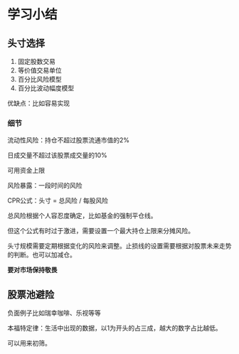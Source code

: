 # 学习小结

## 头寸选择

1. 固定股数交易
2. 等价值交易单位
3. 百分比风险模型
4. 百分比波动幅度模型

优缺点：比如容易实现

### 细节

流动性风险：持仓不超过股票流通市值的2%

日成交量不超过该股票成交量的10%

可用资金上限

风险暴露：一段时间的风险



CPR公式：头寸 = 总风险  / 每股风险

总风险根据个人容忍度确定，比如基金的强制平仓线。

但这个公式有时过于激进，需要设置一个最大持仓上限来分摊风险。



头寸规模需要定期根据变化的风险来调整。止损线的设置需要根据对股票未来走势的判断。也可以加减仓。



**要对市场保持敬畏**



## 股票池避险

负面例子比如瑞幸咖啡、乐视等等

本福特定律：生活中出现的数据，以1为开头的占三成，越大的数字占比越低。

可以用来初筛。

